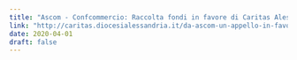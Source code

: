 ```yaml
---
title: "Ascom - Confcommercio: Raccolta fondi in favore di Caritas Alessandria"
link: "http://caritas.diocesialessandria.it/da-ascom-un-appello-in-favore-di-caritas/"
date: 2020-04-01
draft: false
---
```

